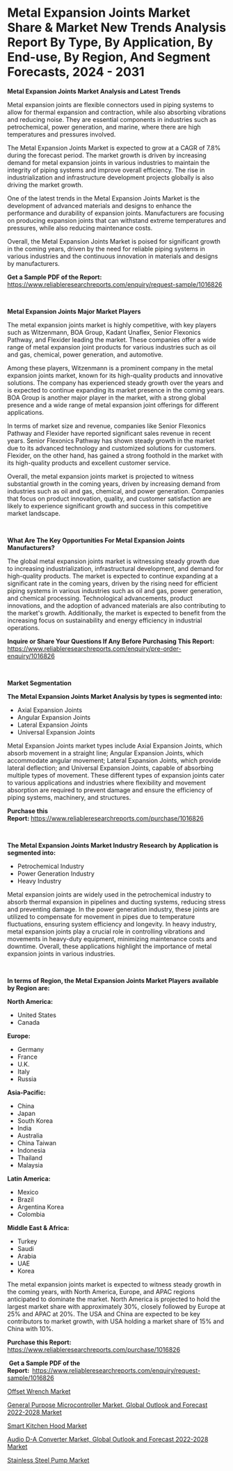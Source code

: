 <p><h1>Metal Expansion Joints Market Share & Market New Trends Analysis Report By Type, By Application, By End-use, By Region, And Segment Forecasts, 2024 - 2031</h1></p><p><strong>Metal Expansion Joints Market Analysis and Latest Trends</strong></p>
<p><p>Metal expansion joints are flexible connectors used in piping systems to allow for thermal expansion and contraction, while also absorbing vibrations and reducing noise. They are essential components in industries such as petrochemical, power generation, and marine, where there are high temperatures and pressures involved.</p><p>The Metal Expansion Joints Market is expected to grow at a CAGR of 7.8% during the forecast period. The market growth is driven by increasing demand for metal expansion joints in various industries to maintain the integrity of piping systems and improve overall efficiency. The rise in industrialization and infrastructure development projects globally is also driving the market growth.</p><p>One of the latest trends in the Metal Expansion Joints Market is the development of advanced materials and designs to enhance the performance and durability of expansion joints. Manufacturers are focusing on producing expansion joints that can withstand extreme temperatures and pressures, while also reducing maintenance costs.</p><p>Overall, the Metal Expansion Joints Market is poised for significant growth in the coming years, driven by the need for reliable piping systems in various industries and the continuous innovation in materials and designs by manufacturers.</p></p>
<p><strong>Get a Sample PDF of the Report:&nbsp;</strong> <a href="https://www.reliableresearchreports.com/enquiry/request-sample/1016826">https://www.reliableresearchreports.com/enquiry/request-sample/1016826</a></p>
<p>&nbsp;</p>
<p><strong>Metal Expansion Joints Major Market Players</strong></p>
<p><p>The metal expansion joints market is highly competitive, with key players such as Witzenmann, BOA Group, Kadant Unaflex, Senior Flexonics Pathway, and Flexider leading the market. These companies offer a wide range of metal expansion joint products for various industries such as oil and gas, chemical, power generation, and automotive.</p><p>Among these players, Witzenmann is a prominent company in the metal expansion joints market, known for its high-quality products and innovative solutions. The company has experienced steady growth over the years and is expected to continue expanding its market presence in the coming years. BOA Group is another major player in the market, with a strong global presence and a wide range of metal expansion joint offerings for different applications.</p><p>In terms of market size and revenue, companies like Senior Flexonics Pathway and Flexider have reported significant sales revenue in recent years. Senior Flexonics Pathway has shown steady growth in the market due to its advanced technology and customized solutions for customers. Flexider, on the other hand, has gained a strong foothold in the market with its high-quality products and excellent customer service.</p><p>Overall, the metal expansion joints market is projected to witness substantial growth in the coming years, driven by increasing demand from industries such as oil and gas, chemical, and power generation. Companies that focus on product innovation, quality, and customer satisfaction are likely to experience significant growth and success in this competitive market landscape.</p></p>
<p>&nbsp;</p>
<p><strong>What Are The Key Opportunities For Metal Expansion Joints Manufacturers?</strong></p>
<p><p>The global metal expansion joints market is witnessing steady growth due to increasing industrialization, infrastructural development, and demand for high-quality products. The market is expected to continue expanding at a significant rate in the coming years, driven by the rising need for efficient piping systems in various industries such as oil and gas, power generation, and chemical processing. Technological advancements, product innovations, and the adoption of advanced materials are also contributing to the market's growth. Additionally, the market is expected to benefit from the increasing focus on sustainability and energy efficiency in industrial operations.</p></p>
<p><strong>Inquire or Share Your Questions If Any Before Purchasing This Report:</strong> <a href="https://www.reliableresearchreports.com/enquiry/pre-order-enquiry/1016826">https://www.reliableresearchreports.com/enquiry/pre-order-enquiry/1016826</a></p>
<p>&nbsp;</p>
<p><strong>Market Segmentation</strong></p>
<p><strong>The Metal Expansion Joints Market Analysis by types is segmented into:</strong></p>
<p><ul><li>Axial Expansion Joints</li><li>Angular Expansion Joints</li><li>Lateral Expansion Joints</li><li>Universal Expansion Joints</li></ul></p>
<p><p>Metal Expansion Joints market types include Axial Expansion Joints, which absorb movement in a straight line; Angular Expansion Joints, which accommodate angular movement; Lateral Expansion Joints, which provide lateral deflection; and Universal Expansion Joints, capable of absorbing multiple types of movement. These different types of expansion joints cater to various applications and industries where flexibility and movement absorption are required to prevent damage and ensure the efficiency of piping systems, machinery, and structures.</p></p>
<p><strong>Purchase this Report:&nbsp;</strong><a href="https://www.reliableresearchreports.com/purchase/1016826">https://www.reliableresearchreports.com/purchase/1016826</a></p>
<p>&nbsp;</p>
<p><strong>The Metal Expansion Joints Market Industry Research by Application is segmented into:</strong></p>
<p><ul><li>Petrochemical Industry</li><li>Power Generation Industry</li><li>Heavy Industry</li></ul></p>
<p><p>Metal expansion joints are widely used in the petrochemical industry to absorb thermal expansion in pipelines and ducting systems, reducing stress and preventing damage. In the power generation industry, these joints are utilized to compensate for movement in pipes due to temperature fluctuations, ensuring system efficiency and longevity. In heavy industry, metal expansion joints play a crucial role in controlling vibrations and movements in heavy-duty equipment, minimizing maintenance costs and downtime. Overall, these applications highlight the importance of metal expansion joints in various industries.</p></p>
<p>&nbsp;</p>
<p><strong>In terms of Region, the Metal Expansion Joints Market Players available by Region are:</strong></p>
<p>
    <p> <strong> North America: </strong>
        <ul>
            <li>United States</li>
            <li>Canada</li>
        </ul>
        </p> 
    <p> <strong> Europe: </strong>
        <ul>
            <li>Germany</li>
            <li>France</li>
            <li>U.K.</li>
            <li>Italy</li>
            <li>Russia</li>
        </ul>
        </p> 
    <p> <strong> Asia-Pacific: </strong>
        <ul>
            <li>China</li>
            <li>Japan</li>
            <li>South Korea</li>
            <li>India</li>
            <li>Australia</li>
            <li>China Taiwan</li>
            <li>Indonesia</li>
            <li>Thailand</li>
            <li>Malaysia</li>
        </ul>
        </p> 
    <p> <strong> Latin America: </strong>
        <ul>
            <li>Mexico</li>
            <li>Brazil</li>
            <li>Argentina Korea</li>
            <li>Colombia</li>
        </ul>
        </p> 
    <p> <strong> Middle East & Africa: </strong>
        <ul>
            <li>Turkey</li>
            <li>Saudi</li>
            <li>Arabia</li>
            <li>UAE</li>
            <li>Korea</li>
        </ul>
    </p>
    </p>
<p><p>The metal expansion joints market is expected to witness steady growth in the coming years, with North America, Europe, and APAC regions anticipated to dominate the market. North America is projected to hold the largest market share with approximately 30%, closely followed by Europe at 25% and APAC at 20%. The USA and China are expected to be key contributors to market growth, with USA holding a market share of 15% and China with 10%.</p></p>
<p><strong>Purchase this Report: </strong><a href="https://www.reliableresearchreports.com/purchase/1016826">https://www.reliableresearchreports.com/purchase/1016826</a></p>
<p>&nbsp;<strong>Get a Sample PDF of the Report:&nbsp;&nbsp;</strong><a href="https://www.reliableresearchreports.com/enquiry/request-sample/1016826">https://www.reliableresearchreports.com/enquiry/request-sample/1016826</a></p>
<p><strong></strong></p>
<p><p><a href="https://medium.com/@bobbyburke98/offset-wrench-market-trends-and-market-analysis-forecasted-for-period-2024-2031-3e2ab792af99">Offset Wrench Market</a></p><p><a href="https://github.com/globismark/Market-Research-Report-List-1/blob/main/general-purpose-microcontroller-market-global-outlook-and-forecast-2022-2028-market.md">General Purpose Microcontroller Market, Global Outlook and Forecast 2022-2028 Market</a></p><p><a href="https://medium.com/@bobbyburke98/smart-kitchen-hood-nbsp-market-focuses-on-market-share-size-and-projected-forecast-till-2031-1a7b32953722">Smart Kitchen Hood Market</a></p><p><a href="https://github.com/prosalinda88/Market-Research-Report-List-3/blob/main/audio-d-a-converter-market-global-outlook-and-forecast-2022-2028-market.md">Audio D-A Converter Market, Global Outlook and Forecast 2022-2028 Market</a></p><p><a href="https://medium.com/@bobbyburke98/stainless-steel-pump-market-furnishes-information-on-market-share-market-trends-and-market-growth-a0367941694e">Stainless Steel Pump Market</a></p></p>